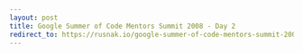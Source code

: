 ```yaml
---
layout: post
title: Google Summer of Code Mentors Summit 2008 - Day 2
redirect_to: https://rusnak.io/google-summer-of-code-mentors-summit-2008-day-2/
---
```


